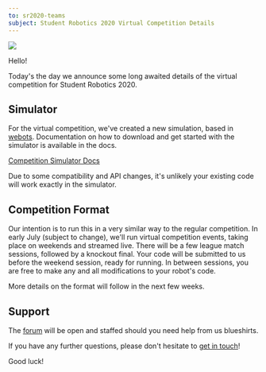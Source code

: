 ```yaml
---
to: sr2020-teams
subject: Student Robotics 2020 Virtual Competition Details
---
```


![](https://pbs.twimg.com/media/EYt9wgcX0AAKjOn?format=jpg)

Hello!

Today's the day we announce some long awaited details of the virtual competition for Student Robotics 2020.

## Simulator

For the virtual competition, we've created a new simulation, based in [webots](https://cyberbotics.com/). Documentation on how to download and get started with the simulator is available in the docs.

[Competition Simulator Docs](https://studentrobotics.org/docs/competition-simulator/)

Due to some compatibility and API changes, it's unlikely your existing code will work exactly in the simulator.

## Competition Format

Our intention is to run this in a very similar way to the regular competition. In early July (subject to change), we'll run virtual competition events, taking place on weekends and streamed live. There will be a few league match sessions, followed by a knockout final. Your code will be submitted to us before the weekend session, ready for running. In between sessions, you are free to make any and all modifications to your robot's code.

More details on the format will follow in the next few weeks.

## Support

The [forum](https://studentrobotics.org/forum/) will be open and staffed should you need help from us blueshirts.

If you have any further questions, please don't hesitate to [get in touch](teams@studentrobotics.org)!

Good luck!
